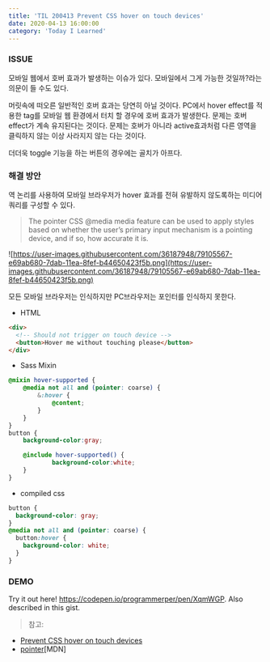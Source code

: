 ```yaml
---
title: 'TIL 200413 Prevent CSS hover on touch devices'
date: 2020-04-13 16:00:00
category: 'Today I Learned'
---
```




### ISSUE

모바일 웹에서 호버 효과가 발생하는 이슈가 있다. 모바일에서 그게 가능한 것일까?라는 의문이 들 수도 있다.

머릿속에 떠오른 일반적인 호버 효과는 당연히 아닐 것이다. PC에서 hover effect를 적용한 tag를 모바일 웹 환경에서 터치 할 경우에 호버 효과가 발생한다. 문제는 호버 effect가 계속 유지된다는 것이다. 문제는 호버가 아니라 active효과처럼 다른 영역을 클릭하지 않는 이상 사라지지 않는 다는 것이다.

더더욱 toggle 기능을 하는 버튼의 경우에는 골치가 아프다.

### 해결 방안

역 논리를 사용하여 모바일 브라우저가 hover 효과를 전혀 유발하지 않도록하는 미디어 쿼리를 구성할 수 있다.

> The pointer CSS @media media feature can be used to apply styles based on whether the user’s primary input mechanism is a pointing device, and if so, how accurate it is.

![https://user-images.githubusercontent.com/36187948/79105567-e69ab680-7dab-11ea-8fef-b44650423f5b.png](https://user-images.githubusercontent.com/36187948/79105567-e69ab680-7dab-11ea-8fef-b44650423f5b.png)

모든 모바일 브라우저는 인식하지만 PC브라우저는 포인터를 인식하지 못한다.

- HTML

```html
<div>
  <!-- Should not trigger on touch device -->
  <button>Hover me without touching please</button>
</div>
```

- Sass Mixin

```scss
@mixin hover-supported {    
    @media not all and (pointer: coarse) {
        &:hover {
            @content;
        }
    }
}
button {
    background-color:gray;

    @include hover-supported() {
			background-color:white;
    }
}
```

- compiled css

```scss
button {
  background-color: gray;
}
@media not all and (pointer: coarse) {
  button:hover {
    background-color: white;
  }
}
```

### DEMO

Try it out here! https://codepen.io/programmerper/pen/XqmWGP. Also described in this gist.

> 참고:

- [Prevent CSS hover on touch devices](https://medium.com/@djpjgj/css-magic-pt-1-prevent-css-hover-on-touch-devices-56b3f8a44240)
- [pointer](https://developer.mozilla.org/en-US/docs/Web/CSS/@media/pointer)[MDN]